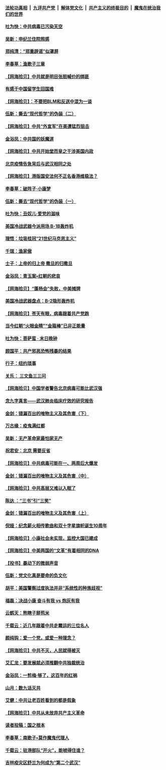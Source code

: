 ####  [法轮功真相](../../../../basic/blob/master/README.md?t=06280502) &nbsp;|&nbsp; [九评共产党](../../../../9ping.md/blob/master/README.md?t=06280502) &nbsp;|&nbsp; [解体党文化](../../../../jtdwh.md/blob/master/README.md?t=06280502)  &nbsp;|&nbsp; [共产主义的终极目的](../../../../gczydzjmd.md/blob/master/README.md?t=06280502) &nbsp;|&nbsp; [魔鬼在统治我们的世界](../../../../mgztzwmdsj.md/blob/master/README.md?t=06280502) 

#### [吐为快：中共病毒已污染天空](../pages/nsc993/n12215786.md?t=06280502) 

#### [吴新：申纪兰住院照感](../pages/nsc993/n12215730.md?t=06280502) 

#### [郑纯清：“郑重辟谣”似罩屏](../pages/nsc993/n12215700.md?t=06280502) 

#### [李春草：渔歌子三章](../pages/nsc993/n12215653.md?t=06280502) 

#### [【网海拾贝】中共就是明目张胆喊价的绑匪](../pages/nsc993/n12215381.md?t=06280502) 

#### [有感于中国留学生回国难](../pages/nsc993/n12212960.md?t=06280502) 

#### [【网海拾贝】：不要把BLM和反送中混为一谈](../pages/nsc993/n12213076.md?t=06280502) 

#### [伍新：撕去“现代哲学”的伪装（二）](../pages/nsc993/n12211310.md?t=06280502) 

#### [【网海拾贝】中共“外宣军”在美遭猛烈狙击](../pages/nsc993/n12211190.md?t=06280502) 

#### [金浴凤：中共国的妖魔道](../pages/nsc993/n12208163.md?t=06280502) 

#### [【网海拾贝】中共开始堂而皇之干涉美国内政](../pages/nsc993/n12205646.md?t=06280502) 

#### [北京疫情告急背后与武汉相同之处](../pages/nsc993/n12201610.md?t=06280502) 

#### [【网海拾贝】港版国安法何不正名香港维稳法？](../pages/nsc993/n12203675.md?t=06280502) 

#### [李春草：破阵子·小康梦](../pages/nsc993/n12202996.md?t=06280502) 

#### [伍新：撕去“现代哲学”的伪装（一）](../pages/nsc993/n12202666.md?t=06280502) 

#### [吐为快：丑奴儿·爱党的滋味](../pages/nsc993/n12202630.md?t=06280502) 

#### [美国冷战武器今派用场 B-1B轰炸机](../pages/nsc993/n12202368.md?t=06280502) 

#### [理悟：垃圾桂冠“21世纪马克思主义”](../pages/nsc993/n12201220.md?t=06280502) 

#### [千瑞：渔家傲](../pages/nsc993/n12201174.md?t=06280502) 

#### [士子：上帝的归上帝 撒旦的归撒旦](../pages/nsc993/n12199902.md?t=06280502) 

#### [金浴凤：青玉案•红朝的悲哀](../pages/nsc993/n12199650.md?t=06280502) 

#### [【网海拾贝】“蓬杨会”失败，中美摊牌](../pages/nsc993/n12199598.md?t=06280502) 

#### [美国冷战武器盘点：B-2隐形轰炸机](../pages/nsc993/n12199226.md?t=06280502) 

#### [【网海拾贝】苍天有眼，病毒跟着共产党跑](../pages/nsc993/n12197648.md?t=06280502) 

#### [当今红朝“火眼金睛”“金箍棒”已非正能量](../pages/nsc993/n12196834.md?t=06280502) 

#### [吐为快：菩萨蛮 · 末日晚钟](../pages/nsc993/n12196689.md?t=06280502) 

#### [顾国平：共产邪恶恐怖残暴的结果](../pages/nsc993/n12195238.md?t=06280502) 

#### [行子：纽约琐事](../pages/nsc993/n12194752.md?t=06280502) 

#### [关乐： 三文鱼三三问](../pages/nsc993/n12194626.md?t=06280502) 

#### [【网海拾贝】中国学者警告北京病毒可能比武汉强](../pages/nsc993/n12193964.md?t=06280502) 

#### [念九字真言——武汉肺炎临床疗效的研究报告](../pages/nsc993/n12190804.md?t=06280502) 

#### [金剑：错漏百出的唯物主义及其危害（下）](../pages/nsc993/n12191909.md?t=06280502) 

#### [万古缘：疫鬼满红都](../pages/nsc993/n12191847.md?t=06280502) 

#### [吴新：无产革命家最怕家无产](../pages/nsc993/n12191806.md?t=06280502) 

#### [祝君安：北京 需要反省](../pages/nsc993/n12191766.md?t=06280502) 

#### [【网海拾贝】中共病毒可能在一、两周后大爆发](../pages/nsc993/n12190517.md?t=06280502) 

#### [金剑：错漏百出的唯物主义及其危害（中）](../pages/nsc993/n12188778.md?t=06280502) 

#### [【网海拾贝】中共高层又难以入眠了](../pages/nsc993/n12188425.md?t=06280502) 

#### [陈达 ：“三书”引“三笑”](../pages/nsc993/n12187929.md?t=06280502) 

#### [金剑：错漏百出的唯物主义及其危害（上）](../pages/nsc993/n12186502.md?t=06280502) 

#### [倪娅：纪念薪火相传歌曲和双十字星旗帜诞生10周年](../pages/nsc993/n12186439.md?t=06280502) 

#### [【网海拾贝】小康社会未实现，监控大国已建成](../pages/nsc993/n12185468.md?t=06280502) 

#### [【网海拾贝】中美两国的“文革”有着相同的DNA](../pages/nsc993/n12184487.md?t=06280502) 

#### [【投书】暴动下的微弱声音](../pages/nsc993/n12183493.md?t=06280502) 

#### [伍新：党文化真是要命的负文化](../pages/nsc993/n12182742.md?t=06280502) 

#### [胡平：美国警察过度执法并非“系统性的种族歧视”](../pages/nsc993/n12182713.md?t=06280502) 

#### [福磊：决战小康 奋斗有我 vs 炮灰有我](../pages/nsc993/n12182693.md?t=06280502) 

#### [云鹤天：熊瞎子掰苞米](../pages/nsc993/n12182680.md?t=06280502) 

#### [千载云：近几年跟着中共走霉运的三位名人](../pages/nsc993/n12182649.md?t=06280502) 

#### [颜纯钩：爱一个党，或爱一种理念？](../pages/nsc993/n12182640.md?t=06280502) 

#### [【网海拾贝】中共不灭，人民就得被灭](../pages/nsc993/n12180698.md?t=06280502) 

#### [艾汇龙：要发展就必须推翻中共独裁统治](../pages/nsc993/n12180647.md?t=06280502) 

#### [金浴凤：一剪梅·够了，这百年的红祸](../pages/nsc993/n12180002.md?t=06280502) 

#### [山月：数九话灭共](../pages/nsc993/n12179940.md?t=06280502) 

#### [艾健：中共让老百姓看到的都是假象](../pages/nsc993/n12179778.md?t=06280502) 

#### [【网海拾贝】中共从未放弃共产主义革命](../pages/nsc993/n12176687.md?t=06280502) 

#### [读者投稿：国之根本](../pages/nsc993/n12176662.md?t=06280502) 

#### [李春草：南歌子•莫作魔鬼代理人](../pages/nsc993/n12176610.md?t=06280502) 

#### [千载云：驻港部队“开火”，能唬得住谁？](../pages/nsc993/n12176028.md?t=06280502) 

#### [吉林疫灾区舒兰为何成为“第二个武汉”](../pages/nsc993/n12172816.md?t=06280502) 


